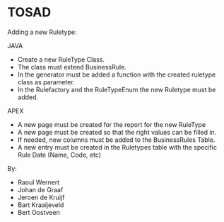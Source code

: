 # TOSAD

Adding a new Ruletype:

JAVA
- Create a new RuleType Class.
- The class must extend BusinessRule.
- In the generator must be added a function with the created ruletype class as parameter.
- In the Rulefactory and the RuleTypeEnum the new Ruletype must be added.

APEX

- A new page must be created for the report for the new RuleType
- A new page must be created so that the right values can be filled in.
- If needed, new columns must be added to the BusinessRules Table.
- A new entry must be created in the Ruletypes  table with the specific Rule Date (Name, Code, etc)


By:
- Raoul Wernert
- Johan de Graaf
- Jeroen de Kruijf
- Bart Kraaijeveld
- Bert Oostveen